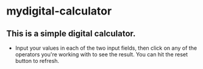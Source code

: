 # mydigital-calculator
## This is a simple digital calculator.
* Input your values in each of the two input fields, then click on any of the operators you're working with to see the result. You can hit the reset button to refresh.
